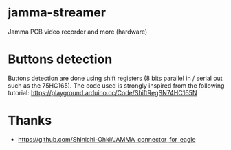 # jamma-streamer

Jamma PCB video recorder and more (hardware)

# Buttons detection

Buttons detection are done using shift registers (8 bits parallel in / serial out such as the 75HC165).
The code used is strongly inspired from the following tutorial:
https://playground.arduino.cc/Code/ShiftRegSN74HC165N

# Thanks

- https://github.com/Shinichi-Ohki/JAMMA_connector_for_eagle
